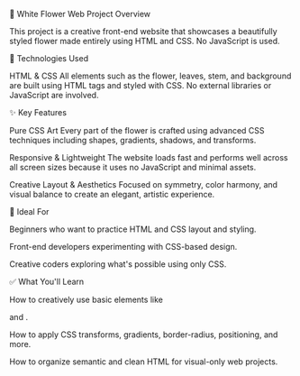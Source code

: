 🌸 White Flower Web Project Overview

This project is a creative front-end website that showcases a beautifully styled flower made entirely using HTML and CSS. No JavaScript is used.

🔧 Technologies Used

HTML & CSS
All elements such as the flower, leaves, stem, and background are built using HTML tags and styled with CSS. No external libraries or JavaScript are involved.

✨ Key Features

Pure CSS Art
Every part of the flower is crafted using advanced CSS techniques including shapes, gradients, shadows, and transforms.

Responsive & Lightweight
The website loads fast and performs well across all screen sizes because it uses no JavaScript and minimal assets.

Creative Layout & Aesthetics
Focused on symmetry, color harmony, and visual balance to create an elegant, artistic experience.

🎯 Ideal For

Beginners who want to practice HTML and CSS layout and styling.

Front-end developers experimenting with CSS-based design.

Creative coders exploring what's possible using only CSS.

✅ What You'll Learn

How to creatively use basic elements like <div> and <span>.

How to apply CSS transforms, gradients, border-radius, positioning, and more.

How to organize semantic and clean HTML for visual-only web projects.

